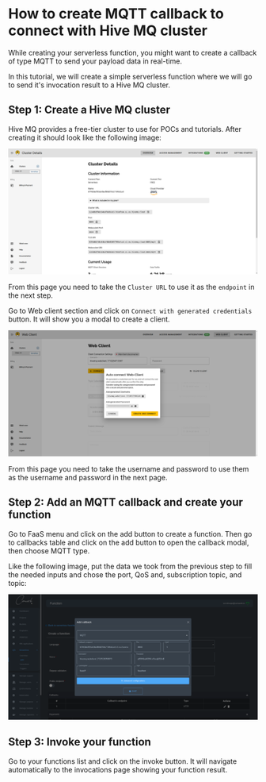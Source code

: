 # How to create MQTT callback to connect with Hive MQ cluster

While creating your serverless function, you might want to create a callback of type MQTT to send your payload data in real-time.

In this tutorial, we will create a simple serverless function where we will go to send it's invocation result to a Hive MQ cluster.

## Step 1: Create a Hive MQ cluster

Hive MQ provides a free-tier cluster to use for POCs and tutorials. After creating it should look like the following image:

![hive_mq_cluster](../../img/faas/hivemq_cluster.png)

From this page you need to take the `Cluster URL` to use it as the `endpoint` in the next step.

Go to Web client section and click on `Connect with generated credentials` button. It will show you a modal to create a client.

![hive_mq_web_client](../../img/faas/hivemq_cluster_create_client.png)

From this page you need to take the username and password to use them as the username and password in the next page.

## Step 2: Add an MQTT callback and create your function

Go to FaaS menu and click on the add button to create a function. Then go to callbacks table and click on the add button to open the callback modal, then choose MQTT type.

Like the following image, put the data we took from the previous step to fill the needed inputs and chose the port, QoS and, subscription topic, and topic:

![hive_mq_mqtt_callback](../../img/faas/mqtt_hive_mq_example.png)

## Step 3: Invoke your function

Go to your functions list and click on the invoke button. It will navigate automatically to the invocations page showing your function result.
